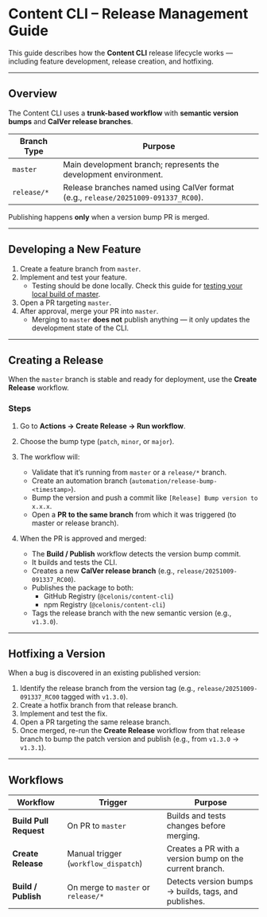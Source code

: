 # Content CLI – Release Management Guide

This guide describes how the **Content CLI** release lifecycle works — including feature development, release creation, and hotfixing.

---

## Overview

The Content CLI uses a **trunk-based workflow** with **semantic version bumps** and **CalVer release branches**.

| **Branch Type** | **Purpose**                                                                        |
|------------------|------------------------------------------------------------------------------------|
| `master` | Main development branch; represents the development environment.                   |
| `release/*` | Release branches named using CalVer format (e.g., `release/20251009-091337_RC00`). |

Publishing happens **only** when a version bump PR is merged.

---

## Developing a New Feature

1. Create a feature branch from `master`.
2. Implement and test your feature.
    - Testing should be done locally. Check this guide for [testing your local build of master](https://github.com/celonis/content-cli/blob/master/README.md#building-and-using-the-project-locally).
3. Open a PR targeting `master`.
4. After approval, merge your PR into `master`.
    - Merging to `master` **does not** publish anything — it only updates the development state of the CLI.

---

## Creating a Release

When the `master` branch is stable and ready for deployment, use the **Create Release** workflow.

### Steps

1. Go to **Actions → Create Release → Run workflow**.
2. Choose the bump type (`patch`, `minor`, or `major`).
3. The workflow will:
    - Validate that it’s running from `master` or a `release/*` branch.
    - Create an automation branch (`automation/release-bump-<timestamp>`).
    - Bump the version and push a commit like `[Release] Bump version to x.x.x`.
    - Open a **PR to the same branch** from which it was triggered (to master or release branch).

4. When the PR is approved and merged:
    - The **Build / Publish** workflow detects the version bump commit.
    - It builds and tests the CLI.
    - Creates a new **CalVer release branch** (e.g., `release/20251009-091337_RC00`).
    - Publishes the package to both:
        - GitHub Registry (`@celonis/content-cli`)
        - npm Registry (`@celonis/content-cli`)
    - Tags the release branch with the new semantic version (e.g., `v1.3.0`).

---

## Hotfixing a Version

When a bug is discovered in an existing published version:

1. Identify the release branch from the version tag (e.g., `release/20251009-091337_RC00` tagged with `v1.3.0`).
2. Create a hotfix branch from that release branch.
3. Implement and test the fix.
4. Open a PR targeting the same release branch.
5. Once merged, re-run the **Create Release** workflow from that release branch to bump the patch version and publish (e.g., from `v1.3.0` → `v1.3.1`).

---

## Workflows

| **Workflow** | **Trigger** | **Purpose** |
|---------------|-------------|--------------|
| **Build Pull Request** | On PR to `master` | Builds and tests changes before merging. |
| **Create Release** | Manual trigger (`workflow_dispatch`) | Creates a PR with a version bump on the current branch. |
| **Build / Publish** | On merge to `master` or `release/*` | Detects version bumps → builds, tags, and publishes. |

